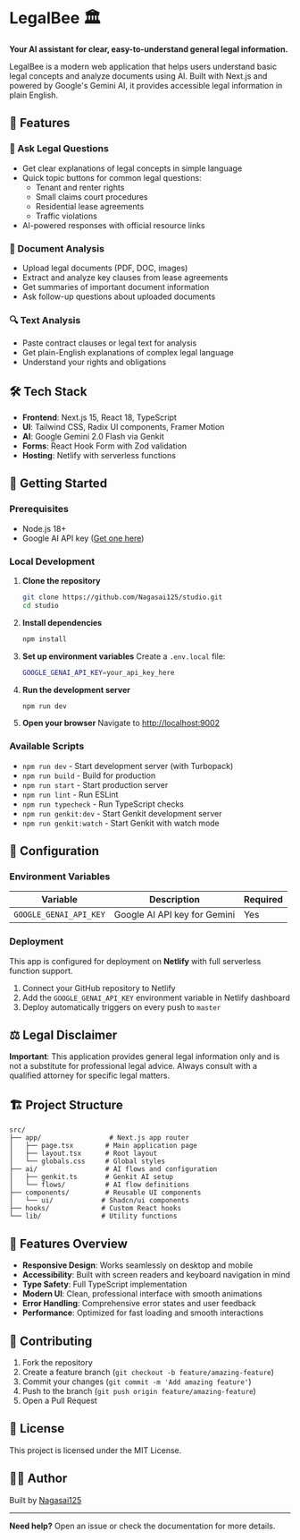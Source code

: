 # LegalBee 🏛️

**Your AI assistant for clear, easy-to-understand general legal information.**

LegalBee is a modern web application that helps users understand basic legal concepts and analyze documents using AI. Built with Next.js and powered by Google's Gemini AI, it provides accessible legal information in plain English.

## 🌟 Features

### 📝 Ask Legal Questions
- Get clear explanations of legal concepts in simple language
- Quick topic buttons for common legal questions:
  - Tenant and renter rights
  - Small claims court procedures
  - Residential lease agreements
  - Traffic violations
- AI-powered responses with official resource links

### 📄 Document Analysis
- Upload legal documents (PDF, DOC, images)
- Extract and analyze key clauses from lease agreements
- Get summaries of important document information
- Ask follow-up questions about uploaded documents

### 🔍 Text Analysis
- Paste contract clauses or legal text for analysis
- Get plain-English explanations of complex legal language
- Understand your rights and obligations

## 🛠️ Tech Stack

- **Frontend**: Next.js 15, React 18, TypeScript
- **UI**: Tailwind CSS, Radix UI components, Framer Motion
- **AI**: Google Gemini 2.0 Flash via Genkit
- **Forms**: React Hook Form with Zod validation
- **Hosting**: Netlify with serverless functions

## 🚀 Getting Started

### Prerequisites
- Node.js 18+
- Google AI API key ([Get one here](https://aistudio.google.com/app/apikey))

### Local Development

1. **Clone the repository**
   ```bash
   git clone https://github.com/Nagasai125/studio.git
   cd studio
   ```

2. **Install dependencies**
   ```bash
   npm install
   ```

3. **Set up environment variables**
   Create a `.env.local` file:
   ```bash
   GOOGLE_GENAI_API_KEY=your_api_key_here
   ```

4. **Run the development server**
   ```bash
   npm run dev
   ```

5. **Open your browser**
   Navigate to [http://localhost:9002](http://localhost:9002)

### Available Scripts

- `npm run dev` - Start development server (with Turbopack)
- `npm run build` - Build for production
- `npm run start` - Start production server
- `npm run lint` - Run ESLint
- `npm run typecheck` - Run TypeScript checks
- `npm run genkit:dev` - Start Genkit development server
- `npm run genkit:watch` - Start Genkit with watch mode

## 🔧 Configuration

### Environment Variables

| Variable | Description | Required |
|----------|-------------|----------|
| `GOOGLE_GENAI_API_KEY` | Google AI API key for Gemini | Yes |

### Deployment

This app is configured for deployment on **Netlify** with full serverless function support.

1. Connect your GitHub repository to Netlify
2. Add the `GOOGLE_GENAI_API_KEY` environment variable in Netlify dashboard
3. Deploy automatically triggers on every push to `master`

## ⚖️ Legal Disclaimer

**Important**: This application provides general legal information only and is not a substitute for professional legal advice. Always consult with a qualified attorney for specific legal matters.

## 🏗️ Project Structure

```
src/
├── app/                 # Next.js app router
│   ├── page.tsx        # Main application page
│   ├── layout.tsx      # Root layout
│   └── globals.css     # Global styles
├── ai/                 # AI flows and configuration
│   ├── genkit.ts       # Genkit AI setup
│   └── flows/          # AI flow definitions
├── components/         # Reusable UI components
│   └── ui/            # Shadcn/ui components
├── hooks/             # Custom React hooks
└── lib/               # Utility functions
```

## 🎨 Features Overview

- **Responsive Design**: Works seamlessly on desktop and mobile
- **Accessibility**: Built with screen readers and keyboard navigation in mind
- **Type Safety**: Full TypeScript implementation
- **Modern UI**: Clean, professional interface with smooth animations
- **Error Handling**: Comprehensive error states and user feedback
- **Performance**: Optimized for fast loading and smooth interactions

## 🤝 Contributing

1. Fork the repository
2. Create a feature branch (`git checkout -b feature/amazing-feature`)
3. Commit your changes (`git commit -m 'Add amazing feature'`)
4. Push to the branch (`git push origin feature/amazing-feature`)
5. Open a Pull Request

## 📄 License

This project is licensed under the MIT License.

## 👨‍💻 Author

Built by [Nagasai125](https://github.com/Nagasai125)

---

**Need help?** Open an issue or check the documentation for more details.